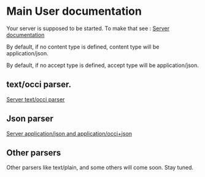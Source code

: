 # Main User documentation
Your server is supposed to be started.
To make that see : [Server documentation](server.md)

By default, if no content type is defined, content type will be application/json.

By default, if no accept type is defined, accept type will be application/json.

## text/occi parser.

[Server text/occi parser](usertextocci.md)

## Json parser

[Server application/json and application/occi+json](userjson.md)

## Other parsers
Other parsers like text/plain, and some others will come soon. Stay tuned.